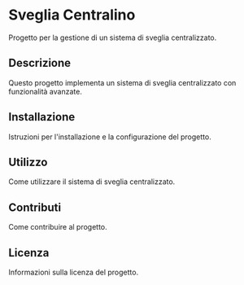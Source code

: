 # Sveglia Centralino

Progetto per la gestione di un sistema di sveglia centralizzato.

## Descrizione

Questo progetto implementa un sistema di sveglia centralizzato con funzionalità avanzate.

## Installazione

Istruzioni per l'installazione e la configurazione del progetto.

## Utilizzo

Come utilizzare il sistema di sveglia centralizzato.

## Contributi

Come contribuire al progetto.

## Licenza

Informazioni sulla licenza del progetto.
